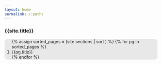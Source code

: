 ```yaml
---
layout: home
permalink: /:path/
---
```


<h3 class="headline">{{site.title}}</h3>
<div style="background-color: #E8E8E8; border-radius:10px;">
<ol>
{% assign sorted_pages = (site.sections | sort ) %}
{% for pg in sorted_pages %}
<LI class="sections"><a class="subsection" href="{{pg.url | prepend: site.baseurl}}">{{pg.title}}</a></LI>
{% endfor %}
</ol>
</div>

<!--
[Notes](./Notes.html)

[Tutorials](./Tutorials.html)

[Books](./Books.html)

[Chronicling America Tutorials](./ChronAmericaTutorials.html)

[Environment](./Env.html)

[Link Dump](./LinkDump.html)

[Presentation ToC](./Presentation-TableOfContent.html)

[Primary Sources](./PrimarySources.html)

[ToDo](./ToDo.html)

[To Sort](./ToSort.html) -->
